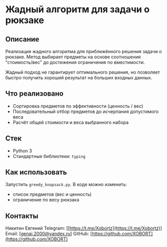 # Жадный алгоритм для задачи о рюкзаке

## Описание

Реализация жадного алгоритма для приближённого решения задачи о рюкзаке. Метод выбирает предметы на основе соотношения "стоимость/вес" до достижения ограничения по вместимости.

Жадный подход не гарантирует оптимального решения, но позволяет быстро получить хороший результат на больших входных данных.

## Что реализовано

* Сортировка предметов по эффективности (ценность / вес)
* Последовательный отбор предметов до исчерпания допустимого веса
* Расчёт общей стоимости и веса выбранного набора

## Стек

* Python 3
* Стандартные библиотеки: `typing`

## Как использовать

Запустить `greedy_knapsack.py`. В коде можно изменить:

* список предметов (вес и ценность)
* ограничение по весу рюкзака

## Контакты

Никитин Евгений
Telegram: \[[https://t.me/Xobortz](https://t.me/Xobortz)]
Email: \[[genaj.2000@yandex.ru](mailto:genaj.2000@yandex.ru)]
GitHub: [https://github.com/XOBORT](https://github.com/XOBORT)
